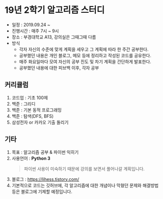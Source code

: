 # 19년 2학기 알고리즘 스터디

+ 일정 : 2019.09.24 ~
+ 진행시간 : 매주 7시 ~ 9시
+ 장소 : 부경대학교 A13, 강의실은 그때그때 다름
+ 방식 
  + 각자 자신의 수준에 맞게 계획을 세우고 그 계획에 따라 한 주간 공부한다.
  + 공부했던 내용은 개인 블로그, 메모 등에 정리하고 작성된 코드를 공유한다. 
  + 매주 화요일마다 모여 자신의 공부 진도 및 차기 계획을 간단하게 발표한다.
  + 공부했던 내용에 대한 피브백 이후, 각자 공부 
  


## 커리큘럼

1. 코드업 : 기초 100제
2. 백준 : 그리디
3. 백준 : 기본 동적 프로그래밍
4. 백준 : 탐색(DFS, BFS)
5. 삼성전자 or 카카오 기출 돌리기



## 기타
1. 목표 : 알고리즘 공부 & 파이썬 익히기
2. 사용언어 : <b>Python 3</b>
    > 파이썬 사용이 미숙하기 때문에 강의를 보면서 풀어나갈 계획입니다.
3. 블로그 : https://lihess.tistory.com/
4. 기본적으로 코드는 깃허브에, 각 알고리즘에 대한 개념이나 막혔던 문제와 해결방법 등은 블로그에 기제할 예정입니다.
